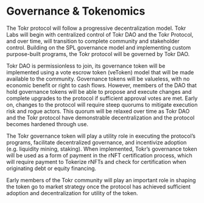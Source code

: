 # Governance & Tokenomics

The Tokr protocol will follow a progressive decentralization model. Tokr Labs will begin with centralized control of Tokr DAO and the Tokr Protocol, and over time, will transition to complete community and stakeholder control. Building on the SPL governance model and implementing custom purpose-built programs, the Tokr protocol will be governed by Tokr DAO.&#x20;

Tokr DAO is permissionless to join, its governance token will be implemented using a vote escrow token (veToken) model that will be made available to the community. Governance tokens will be valueless, with no economic benefit or right to cash flows. However, members of the DAO that hold governance tokens will be able to propose and execute changes and complete upgrades to the protocol if sufficient approval votes are met. Early on, changes to the protocol will require steep quorums to mitigate execution risk and rogue actors. This quorum will be relaxed over time as Tokr DAO and the Tokr protocol have demonstrable decentralization and the protocol becomes hardened through use.

The Tokr governance token will play a utility role in executing the protocol’s programs, facilitate decentralized governance, and incentivize adoption (e.g. liquidity mining, staking). When implemented, Tokr’s governance token will be used as a form of payment in the rNFT certification process, which will require payment to Tokerize rNFTs and check for certification when originating debt or equity financing.

Early members of the Tokr community will play an important role in shaping the token go to market strategy once the protocol has achieved sufficient adoption and decentralization for utility of the token.
